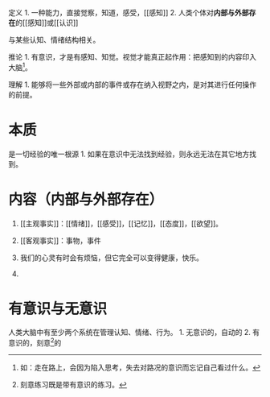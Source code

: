 定义
	1. 一种能力，直接觉察，知道，感受，[[感知]] 
	2. 人类个体对**内部与外部存在**的[[感知]]或[[认识]] 

与某些认知、情绪结构相关。

推论
	1. 有意识，才是有感知、知觉。视觉才能真正起作用：把感知到的内容印入大脑[^2]。

理解
	1. 能够将一些外部或内部的事件或存在纳入视野之内，是对其进行任何操作的前提。
# 本质
是一切经验的唯一根源
	1. 如果在意识中无法找到经验，则永远无法在其它地方找到。
# 内容（内部与外部存在）
1. [[主观事实]]：[[情绪]]，[[感受]]，[[记忆]]，[[态度]]，[[欲望]]。
2. [[客观事实]]：事物，事件

1. 我们的心灵有时会有烦恼，但它完全可以变得健康，快乐。
2. 

# 有意识与无意识
人类大脑中有至少两个系统在管理认知、情绪、行为。
	1. 无意识的，自动的
	2. 有意识的，刻意[^1]的

[^1]: 刻意练习既是带有意识的练习。
[^2]: 如：走在路上，会因为陷入思考，失去对路况的意识而忘记自己看过什么。